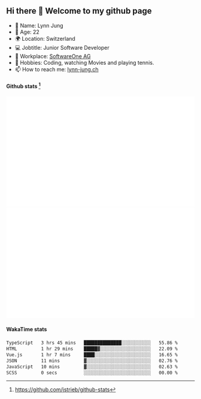 ## Hi there 👋 Welcome to my github page

- 🧑 Name: Lynn Jung
- 🔞 Age: 22
- 🌍 Location: Switzerland
- 💻 Jobtitle: Junior Software Developer
- 🏢 Workplace: [SoftwareOne AG](https://www.softwareone.com/)
- 🎾 Hobbies: Coding, watching Movies and playing tennis.
- 📫 How to reach me: [lynn-jung.ch](https://lynn-jung.ch/)


#### Github stats [^1]
![](https://github.com/lynn-jung/github-stats/blob/master/generated/overview.svg)  ![](https://github.com/lynn-jung/github-stats/blob/master/generated/languages.svg)


#### WakaTime stats
<!--START_SECTION:waka-->

```text
TypeScript   3 hrs 45 mins   ██████████████░░░░░░░░░░░   55.86 %
HTML         1 hr 29 mins    █████▓░░░░░░░░░░░░░░░░░░░   22.09 %
Vue.js       1 hr 7 mins     ████░░░░░░░░░░░░░░░░░░░░░   16.65 %
JSON         11 mins         ▓░░░░░░░░░░░░░░░░░░░░░░░░   02.76 %
JavaScript   10 mins         ▓░░░░░░░░░░░░░░░░░░░░░░░░   02.63 %
SCSS         0 secs          ░░░░░░░░░░░░░░░░░░░░░░░░░   00.00 %
```

<!--END_SECTION:waka-->

[^1]: https://github.com/jstrieb/github-stats
